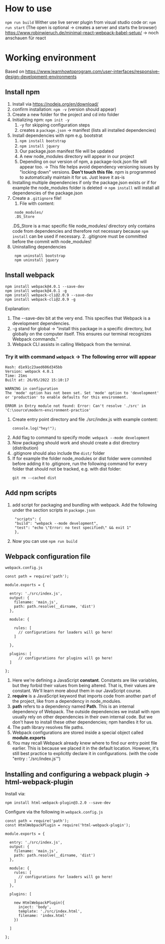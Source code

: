 # How to use

`npm run build`
Wither use live server plugin from visual studio code or:
`npm run start` (The open is optional -> creates a server and starts the browser)
https://www.robinwieruch.de/minimal-react-webpack-babel-setup/ -> noch anschauen für react

# Working environment

Based on https://www.learnhowtoprogram.com/user-interfaces/responsive-design-development-environments

## Install npm

1. Install via https://nodejs.org/en/download/
2. confirm installation: `npm -v` (version should appear)
3. Create a new folder for the project and cd into folder
4. Initializing npm: `npm init -y`
   1. -y for skipping configuration steps
   2. creates a `package.json` -> manifest (lists all installed dependencies)
5. Install dependencies with npm e.g. bootstrat
   1. `npm install bootstrap`
   2. `npm install jquery`
   3. Our package.json manifest file will be updated
   4. A new node_modules directory will appear in our project
   5. Depending on our version of npm, a package-lock.json file will appear too. -> This file helps avoid dependency versioning issues by "locking down" versions. **Don't touch this file**. npm is programmed to automatically maintain it for us. Just leave it as-is
6. Installing multiple dependencies if only the package.json exists or if for example the node_modules folder is deleted -> `npm install` will install all dependencies of the package.json
7. Create a `.gitignore` file!
   1. File with content:
   ```
    node_modules/
    .DS_Store
   ```
   .DS_Store is a mac specific file
   node_modules/ directory only contains code from dependencies and therefore not necessary because `npm install` can be used if necessary. 2. .gitignore must be committed before the commit with node_modules!
8. Uninstalling dependencies
   ```
    npm uninstall bootstrap
    npm uninstall jquery
   ```

## Install webpack

```
npm install webpack@4.0.1 --save-dev
npm install webpack@4.0.1 -g
npm install webpack-cli@2.0.9 --save-dev
npm install webpack-cli@2.0.9 -g
```

Explanation:

1. The --save-dev bit at the very end. This specifies that Webpack is a development dependencies.
2. -g stand for global -> "install this package in a specific directory, but globally on the computer itself. This ensures our terminal recognizes Webpack commands."
3. Webpack CLI assists in calling Webpack from the terminal.

### Try it with command `webpack` -> The following error will appear

```
Hash: d1e91c23aed606d345bb
Version: webpack 4.0.1
Time: 21ms
Built at: 26/05/2022 15:10:17

WARNING in configuration
The 'mode' option has not been set. Set 'mode' option to 'development' or 'production' to enable defaults for this environment.

ERROR in Entry module not found: Error: Can't resolve './src' in 'C:\source\modern-environment-practice'
```

1. Create entry point directory and file ./src/index.js with example content:
   ```
   console.log("hey!");
   ```
2. Add flag to command to specify mode: `webpack --mode development`
3. Now packaging should work and should create a dist directory (distribution)
4. .gitignore should also include the `dist/` folder
5. If for example the folder node_modules or dist folder were commited before adding it to .gitignore, run the following command for every folder that should not be tracked, e.g. with dist folder:
   ```
   git rm --cached dist
   ```

## Add npm scripts

1. add script for packaging and bundling with webpack. Add the following under the section scripts in `package.json`
   ```
    "scripts": {
    "build": "webpack --mode development",
    "test": "echo \"Error: no test specified\" && exit 1"
    },
   ```
2. Now you can use `npm run build`

## Webpack configuration file

`webpack.config.js`

```
const path = require('path');

module.exports = {

  entry: './src/index.js',
  output: {
    filename: 'main.js',
    path: path.resolve(__dirname, 'dist')
  },

  module: {

    rules: [
      // configurations for loaders will go here!
    ]

  },

  plugins: [
      // configurations for plugins will go here!
  ]

};

```

1. Here we're defining a JavaScript **constant**. Constants are like variables, but they forbid their values from being altered. That is, their values are constant. We'll learn more about them in our JavaScript course.
1. **require** is a JavaScript keyword that imports code from another part of the project, like from a dependency in node_modules.
1. **path** refers to a dependency named **Path**. This is an internal dependency of Webpack. The outside dependencies we install with npm usually rely on other dependencies in their own internal code. But we don't have to install these other dependencies; npm handles it for us.
1. The path library resolves file paths.
1. Webpack configurations are stored inside a special object called **module.exports**
1. You may recall Webpack already knew where to find our entry point file earlier. This is because we placed it in the default location. However, it's still best practice to explicitly declare it in configurations. (with the code "entry : './src/index.js'")

## Installing and configuring a webpack plugin -> html-webpack-plugin

Install via:

```
npm install html-webpack-plugin@3.2.0 --save-dev
```

Configure via the following in `webpack.config.js`

```
const path = require('path');
const HtmlWebpackPlugin = require('html-webpack-plugin');

module.exports = {

  entry: './src/index.js',
  output: {
    filename: 'main.js',
    path: path.resolve(__dirname, 'dist')
  },

  module: {
    rules: [
      // configurations for loaders will go here!
    ]
  },

  plugins: [

    new HtmlWebpackPlugin({
      inject: 'body',
      template: './src/index.html',
      filename: 'index.html'
    })

  ]

};
```
